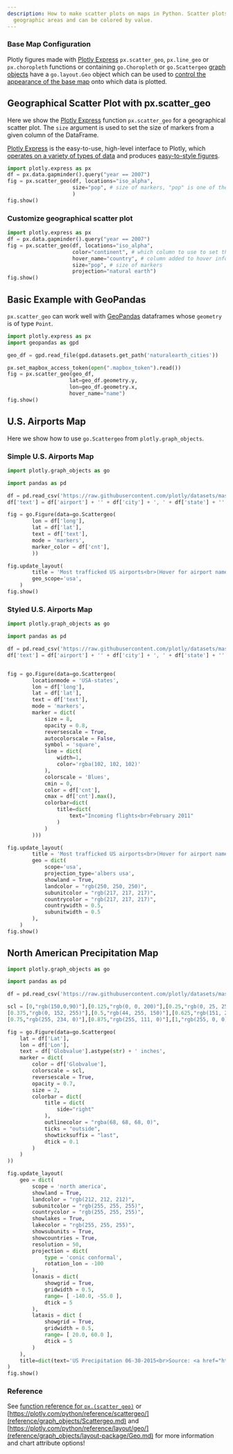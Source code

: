 ```yaml
---
description: How to make scatter plots on maps in Python. Scatter plots on maps highlight
  geographic areas and can be colored by value.
---
```

### Base Map Configuration

Plotly figures made with [Plotly Express](plotly-express.md) `px.scatter_geo`, `px.line_geo` or `px.choropleth` functions or containing `go.Choropleth` or `go.Scattergeo` [graph objects](graph-objects.md) have a `go.layout.Geo` object which can be used to [control the appearance of the base map](map-configuration.md) onto which data is plotted.

## Geographical Scatter Plot with px.scatter_geo

Here we show the [Plotly Express](plotly-express.md) function `px.scatter_geo` for a geographical scatter plot. The `size` argument is used to set the size of markers from a given column of the DataFrame.

[Plotly Express](plotly-express.md) is the easy-to-use, high-level interface to Plotly, which [operates on a variety of types of data](px-arguments.md) and produces [easy-to-style figures](styling-plotly-express.md).

```python
import plotly.express as px
df = px.data.gapminder().query("year == 2007")
fig = px.scatter_geo(df, locations="iso_alpha",
                     size="pop", # size of markers, "pop" is one of the columns of gapminder
                     )
fig.show()
```

### Customize geographical scatter plot

```python
import plotly.express as px
df = px.data.gapminder().query("year == 2007")
fig = px.scatter_geo(df, locations="iso_alpha",
                     color="continent", # which column to use to set the color of markers
                     hover_name="country", # column added to hover information
                     size="pop", # size of markers
                     projection="natural earth")
fig.show()
```

## Basic Example with GeoPandas

`px.scatter_geo` can work well with [GeoPandas](https://geopandas.org/) dataframes whose `geometry` is of type `Point`.

```python
import plotly.express as px
import geopandas as gpd

geo_df = gpd.read_file(gpd.datasets.get_path('naturalearth_cities'))

px.set_mapbox_access_token(open(".mapbox_token").read())
fig = px.scatter_geo(geo_df,
                    lat=geo_df.geometry.y,
                    lon=geo_df.geometry.x,
                    hover_name="name")
fig.show()
```

## U.S. Airports Map

Here we show how to use `go.Scattergeo` from `plotly.graph_objects`.

### Simple U.S. Airports Map

```python
import plotly.graph_objects as go

import pandas as pd

df = pd.read_csv('https://raw.githubusercontent.com/plotly/datasets/master/2011_february_us_airport_traffic.csv')
df['text'] = df['airport'] + '' + df['city'] + ', ' + df['state'] + '' + 'Arrivals: ' + df['cnt'].astype(str)

fig = go.Figure(data=go.Scattergeo(
        lon = df['long'],
        lat = df['lat'],
        text = df['text'],
        mode = 'markers',
        marker_color = df['cnt'],
        ))

fig.update_layout(
        title = 'Most trafficked US airports<br>(Hover for airport names)',
        geo_scope='usa',
    )
fig.show()
```

### Styled U.S. Airports Map

```python
import plotly.graph_objects as go

import pandas as pd

df = pd.read_csv('https://raw.githubusercontent.com/plotly/datasets/master/2011_february_us_airport_traffic.csv')
df['text'] = df['airport'] + '' + df['city'] + ', ' + df['state'] + '' + 'Arrivals: ' + df['cnt'].astype(str)


fig = go.Figure(data=go.Scattergeo(
        locationmode = 'USA-states',
        lon = df['long'],
        lat = df['lat'],
        text = df['text'],
        mode = 'markers',
        marker = dict(
            size = 8,
            opacity = 0.8,
            reversescale = True,
            autocolorscale = False,
            symbol = 'square',
            line = dict(
                width=1,
                color='rgba(102, 102, 102)'
            ),
            colorscale = 'Blues',
            cmin = 0,
            color = df['cnt'],
            cmax = df['cnt'].max(),
            colorbar=dict(
                title=dict(
                    text="Incoming flights<br>February 2011"
                )
            )
        )))

fig.update_layout(
        title = 'Most trafficked US airports<br>(Hover for airport names)',
        geo = dict(
            scope='usa',
            projection_type='albers usa',
            showland = True,
            landcolor = "rgb(250, 250, 250)",
            subunitcolor = "rgb(217, 217, 217)",
            countrycolor = "rgb(217, 217, 217)",
            countrywidth = 0.5,
            subunitwidth = 0.5
        ),
    )
fig.show()
```

## North American Precipitation Map

```python
import plotly.graph_objects as go

import pandas as pd

df = pd.read_csv('https://raw.githubusercontent.com/plotly/datasets/master/2015_06_30_precipitation.csv')

scl = [0,"rgb(150,0,90)"],[0.125,"rgb(0, 0, 200)"],[0.25,"rgb(0, 25, 255)"],\
[0.375,"rgb(0, 152, 255)"],[0.5,"rgb(44, 255, 150)"],[0.625,"rgb(151, 255, 0)"],\
[0.75,"rgb(255, 234, 0)"],[0.875,"rgb(255, 111, 0)"],[1,"rgb(255, 0, 0)"]

fig = go.Figure(data=go.Scattergeo(
    lat = df['Lat'],
    lon = df['Lon'],
    text = df['Globvalue'].astype(str) + ' inches',
    marker = dict(
        color = df['Globvalue'],
        colorscale = scl,
        reversescale = True,
        opacity = 0.7,
        size = 2,
        colorbar = dict(
            title = dict(
                side="right"
            ),
            outlinecolor = "rgba(68, 68, 68, 0)",
            ticks = "outside",
            showticksuffix = "last",
            dtick = 0.1
        )
    )
))

fig.update_layout(
    geo = dict(
        scope = 'north america',
        showland = True,
        landcolor = "rgb(212, 212, 212)",
        subunitcolor = "rgb(255, 255, 255)",
        countrycolor = "rgb(255, 255, 255)",
        showlakes = True,
        lakecolor = "rgb(255, 255, 255)",
        showsubunits = True,
        showcountries = True,
        resolution = 50,
        projection = dict(
            type = 'conic conformal',
            rotation_lon = -100
        ),
        lonaxis = dict(
            showgrid = True,
            gridwidth = 0.5,
            range= [ -140.0, -55.0 ],
            dtick = 5
        ),
        lataxis = dict (
            showgrid = True,
            gridwidth = 0.5,
            range= [ 20.0, 60.0 ],
            dtick = 5
        )
    ),
    title=dict(text='US Precipitation 06-30-2015<br>Source: <a href="http://water.weather.gov/precip/">NOAA</a>'),
)
fig.show()
```

### Reference

See [function reference for `px.(scatter_geo)`](reference/plotly-express.md#plotly.express.scatter_geo) or [https://plotly.com/python/reference/scattergeo/](reference/graph_objects/Scattergeo.md) and [https://plotly.com/python/reference/layout/geo/](reference/graph_objects/layout-package/Geo.md) for more information and chart attribute options!
